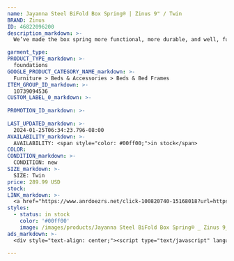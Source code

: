 ```yaml
---
name: Jayanna Steel BiFold Box Spring® | Zinus 9" / Twin
BRAND: Zinus
ID: 46822096200
description_markdown: >-
  We’ve made the box spring more functional, more durable, and well, fun! Our Jayanna BiFold Box Spring® features a folding design that not only makes set-up insanely easy, but also maneuvers easily through tight hallways and corners. It features a durable steel structure, meaning this box spring will be with you for the long haul. Bed frame sold separately

garment_type:
PRODUCT_TYPE_markdown: >-
  foundations
GOOGLE_PRODUCT_CATEGORY_NAME_markdown: >-
  Furniture > Beds & Accessories > Beds & Bed Frames
ITEM_GROUP_ID_markdown: >-
  10739094536
CUSTOM_LABEL_0_markdown: >-
  
PROMOTION_ID_markdown: >-
  
LAST_UPDATED_markdown: >-
  2024-01-25T06:34:23.796-08:00
AVAILABILITY_markdown: >-
  AVAILABILITY: <span style="color: #00ff00;">in stock</span>
COLOR:
CONDITION_markdown: >-
  CONDITION: new
SIZE_markdown: >-
  SIZE: Twin
price: 289.99 USD
stock: 
LINK_markdown: >-
  <a href="https://www.anrdoezrs.net/click-100820740-15168018?url=https%3A%2F%2Fwww.zinus.com%2Fproducts%2Fjayanna-steel-bifold-box-spring%3Fvariant%3D46822096200" target="_blank" style="display: inline-block; padding: 10px 20px; font-size: 16px; text-align: center; text-decoration: none; cursor: pointer; border: 1px solid #3498db; color: #3498db; background-color: #fff; border-radius: 5px; transition: background-color 0.3s;">Go to Product</a>
styles:
  - status: in stock
    color: '#00ff00'
    image: /images/products/Jayanna Steel BiFold Box Spring® _ Zinus 9_ _ Twin/10739094536_18_9__Jayanna_MetalBiFold_Box_Spring.jpg
ads_markdown: >-
  <div style="text-align: center;"><script type="text/javascript" language="javascript" src="https://www.tkqlhce.com/placeholder-52290839?target=_top&mouseover=N"></script></div>

---
```

